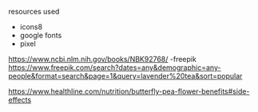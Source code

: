 resources used
- icons8
- google fonts
- pixel

https://www.ncbi.nlm.nih.gov/books/NBK92768/
-freepik
https://www.freepik.com/search?dates=any&demographic=any-people&format=search&page=1&query=lavender%20tea&sort=popular

https://www.healthline.com/nutrition/butterfly-pea-flower-benefits#side-effects